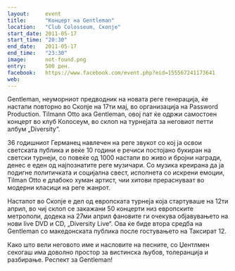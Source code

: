 ```yaml
---
layout:     event
title:      "Концерт на Gentleman"
location:   "Club Colosseum, Скопје"
start_date: 2011-05-17
start_time: "20:30"
end_date:   2011-05-17
end_time:   "23:30"
image:      not-found.png
entry:      500 ден.
facebook:   https://www.facebook.com/event.php?eid=155567241173641
web:        
---
```


Gentleman, неуморниот предводник на новата реге генерација, ќе настапи повторно во Скопје на 17ти мај, во организација 
на Password Production. Tilmann Otto ака Gentleman, овој пат ќе одржи самостоен концерт во клуб Колосеум, во склоп на 
турнејата за неговиот петти албум „Diversity“.

36 годишниот Германец навлечен на реге звукот со кој ja освои светската публика и веќе 10 години е речиси постојано 
букиран на светски турнеји, со повеќе од 1000 настапи во живо и бројни награди, денес е еден од најпознатите реге 
музичари. Со музика креирана да ја подигне политичката и социјална свест, исполнета со искрени емоции, Tilman Otto е 
длабоко хуман артист, чии хитови прераснуваат во модерни класици на реге жанрот.

Настапот во Скопје е дел од европската турнеја која стартуваше на 12ти април, во чиј склоп се закажани 50 концерти низ 
европските метрополи, додека на 27ми април фановите ги очекува објавувањето на нови live DVD и CD, „Diversity Live“. 
Ова ќе биде втора средба на Gentleman со македонската публика после гостувањето на Таксират 12.

Како што вели неговото име и насловите на песните, со Џентлмен секогаш има доволно простор за вистинска љубов, 
толеранција и разбирање. Респект за Gentleman!
